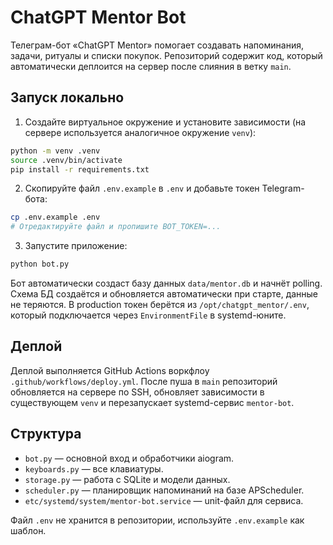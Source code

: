 # ChatGPT Mentor Bot

Телеграм-бот «ChatGPT Mentor» помогает создавать напоминания, задачи, ритуалы и списки покупок. Репозиторий содержит код, который автоматически деплоится на сервер после слияния в ветку `main`.

## Запуск локально

1. Создайте виртуальное окружение и установите зависимости (на сервере используется аналогичное окружение `venv`):

```bash
python -m venv .venv
source .venv/bin/activate
pip install -r requirements.txt
```

2. Скопируйте файл `.env.example` в `.env` и добавьте токен Telegram-бота:

```bash
cp .env.example .env
# Отредактируйте файл и пропишите BOT_TOKEN=...
```

3. Запустите приложение:

```bash
python bot.py
```

Бот автоматически создаст базу данных `data/mentor.db` и начнёт polling. Схема БД создаётся и обновляется автоматически при старте, данные не теряются. В production токен берётся из `/opt/chatgpt_mentor/.env`, который подключается через `EnvironmentFile` в systemd-юните.

## Деплой

Деплой выполняется GitHub Actions воркфлоу `.github/workflows/deploy.yml`. После пуша в `main` репозиторий обновляется на сервере по SSH, обновляет зависимости в существующем `venv` и перезапускает systemd-сервис `mentor-bot`.

## Структура

- `bot.py` — основной вход и обработчики aiogram.
- `keyboards.py` — все клавиатуры.
- `storage.py` — работа с SQLite и модели данных.
- `scheduler.py` — планировщик напоминаний на базе APScheduler.
- `etc/systemd/system/mentor-bot.service` — unit-файл для сервиса.

Файл `.env` не хранится в репозитории, используйте `.env.example` как шаблон.

